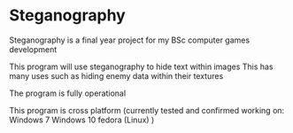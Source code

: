 # Steganography

Steganography is a final year project for my BSc computer games development

This program will use steganography to hide text within images
This has many uses such as hiding enemy data within their textures

The program is fully operational

This program is cross platform
(currently tested and confirmed working on:
	Windows 7
	Windows 10
	fedora (Linux)
)